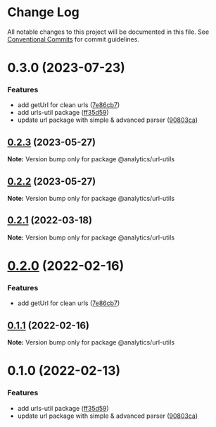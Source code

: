 # Change Log

All notable changes to this project will be documented in this file.
See [Conventional Commits](https://conventionalcommits.org) for commit guidelines.

# 0.3.0 (2023-07-23)


### Features

* add getUrl for clean urls ([7e86cb7](https://github.com/DavidWells/analytics/tree/master/packages/analytics-util-url/commit/7e86cb7e94ad223aa45bce79bfd05fd1bcff3a98))
* add urls-util package ([ff35d59](https://github.com/DavidWells/analytics/tree/master/packages/analytics-util-url/commit/ff35d598ad125049722a8fb4bd436a747515974f))
* update url package with simple & advanced parser ([90803ca](https://github.com/DavidWells/analytics/tree/master/packages/analytics-util-url/commit/90803caf2ffc91b94aef40e7d8563d1073fe075f))





## [0.2.3](https://github.com/DavidWells/analytics/tree/master/packages/analytics-util-url/compare/@analytics/url-utils@0.2.2...@analytics/url-utils@0.2.3) (2023-05-27)

**Note:** Version bump only for package @analytics/url-utils





## [0.2.2](https://github.com/DavidWells/analytics/tree/master/packages/analytics-util-url/compare/@analytics/url-utils@0.2.1...@analytics/url-utils@0.2.2) (2023-05-27)

**Note:** Version bump only for package @analytics/url-utils





## [0.2.1](https://github.com/DavidWells/analytics/tree/master/packages/analytics-util-url/compare/@analytics/url-utils@0.2.0...@analytics/url-utils@0.2.1) (2022-03-18)

**Note:** Version bump only for package @analytics/url-utils





# [0.2.0](https://github.com/DavidWells/analytics/tree/master/packages/analytics-util-url/compare/@analytics/url-utils@0.1.1...@analytics/url-utils@0.2.0) (2022-02-16)


### Features

* add getUrl for clean urls ([7e86cb7](https://github.com/DavidWells/analytics/tree/master/packages/analytics-util-url/commit/7e86cb7e94ad223aa45bce79bfd05fd1bcff3a98))





## [0.1.1](https://github.com/DavidWells/analytics/tree/master/packages/analytics-util-url/compare/@analytics/url-utils@0.1.0...@analytics/url-utils@0.1.1) (2022-02-16)

**Note:** Version bump only for package @analytics/url-utils





# 0.1.0 (2022-02-13)


### Features

* add urls-util package ([ff35d59](https://github.com/DavidWells/analytics/tree/master/packages/analytics-util-url/commit/ff35d598ad125049722a8fb4bd436a747515974f))
* update url package with simple & advanced parser ([90803ca](https://github.com/DavidWells/analytics/tree/master/packages/analytics-util-url/commit/90803caf2ffc91b94aef40e7d8563d1073fe075f))
